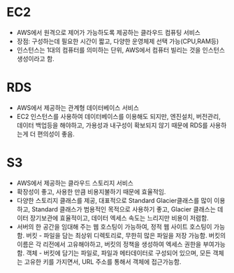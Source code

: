 # EC2

- AWS에서 원격으로 제어가 가능하도록 제공하는 클라우드 컴퓨팅 서비스
- 장점: 구성하는데 필요한 시간이 짧고, 다양한 운영체제 선택 가능(CPU,RAM등)
- 인스턴스는 1대의 컴퓨터를 의미하는 단위, AWS에서 컴퓨터 빌리는 것을 인스턴스 생성이라고 함.

# RDS

- AWS에서 제공하는 관계형 데이터베이스 서비스
- EC2 인스턴스를 사용하여 데이터베이스를 이용해도 되지만, 엔진설치, 버전관리, 데이터 백업등을 해야하고, 가용성과 내구성이 확보되지 않기 때문에 RDS를 사용하는게 더 편의성이 좋음.

# S3

- AWS에서 제공하는 클라우드 스토리지 서비스
- 확장성이 좋고, 사용한 만큼 비용지불하기 때문에 효율적임.
- 다양한 스토리지 클래스를 제공, 대표적으로 Standard Glacier클래스를 많이 이용하고, Standard 클래스가 범용적인 목적으로 사용하기 좋고, Glacier 클래스는 데이터 장기보관에 효율적이고, 데이터 엑세스 속도는 느리지만 비용이 저렴함.
- 서버의 한 공간을 임대해 주는 웹 호스팅이 가능하여, 정적 웹 사이트 호스팅이 가능함.
  버킷 - 파일을 담는 최상위 디렉토리로, 무한히 많은 파일을 저장 가능함. 버킷의 이름은 각 리전에서 고유해야하고, 버킷의 정책을 생성하여 엑세스 권한을 부여가능함.
  객체 - 버킷에 담기는 파일로, 파일과 메타데이터로 구성되어 있으며, 모든 객체는 고유한 키를 가지면서, URL 주소를 통해서 객체에 접근가능함.
